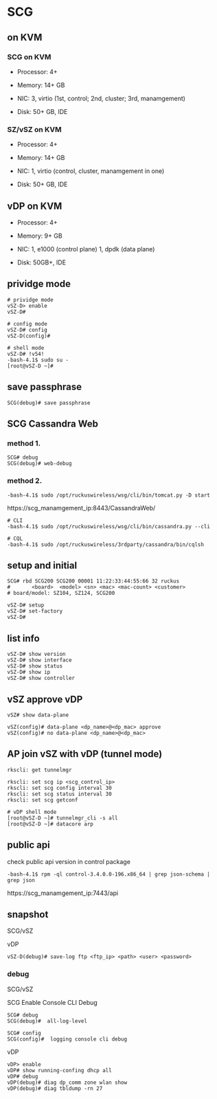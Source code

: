 # SCG #


## on KVM


### SCG on KVM

* Processor: 4+

* Memory: 14+ GB

* NIC: 3, virtio (1st, control; 2nd, cluster; 3rd, manamgement)

* Disk: 50+ GB, IDE


### SZ/vSZ on KVM

* Processor: 4+

* Memory: 14+ GB

* NIC: 1, virtio (control, cluster, manamgement in one)

* Disk: 50+ GB, IDE


## vDP on KVM

* Processor: 4+

* Memory: 9+ GB

* NIC: 1, e1000 (control plane)
       1, dpdk (data plane)

* Disk: 50GB+, IDE


## prividge mode

```
# prividge mode
vSZ-D> enable 
vSZ-D#

# config mode
vSZ-D# config
vSZ-D(config)#

# shell mode
vSZ-D# !v54!
-bash-4.1$ sudo su -
[root@vSZ-D ~]#
```

## save passphrase

```
SCG(debug)# save passphrase
```

## SCG Cassandra Web


### method 1.

```
SCG# debug
SCG(debug)# web-debug
```

### method 2.

```
-bash-4.1$ sudo /opt/ruckuswireless/wsg/cli/bin/tomcat.py -D start
```

https://scg_manamgement_ip:8443/CassandraWeb/

```
# CLI
-bash-4.1$ sudo /opt/ruckuswireless/wsg/cli/bin/cassandra.py --cli

# CQL
-bash-4.1$ sudo /opt/ruckuswireless/3rdparty/cassandra/bin/cqlsh
```


## setup and initial

```
SCG# rbd SCG200 SCG200 00001 11:22:33:44:55:66 32 ruckus
#       <board>  <model> <sn> <mac> <mac-count> <customer>
# board/model: SZ104, SZ124, SCG200

vSZ-D# setup
vSZ-D# set-factory
vSZ-D#
```


## list info ##

```
vSZ-D# show version
vSZ-D# show interface
vSZ-D# show status
vSZ-D# show ip
vSZ-D# show controller
```


## vSZ approve vDP ##

```
vSZ# show data-plane

vSZ(config)# data-plane <dp_name>@<dp_mac> approve
vSZ(config)# no data-plane <dp_name>@<dp_mac>
```


## AP join vSZ with vDP (tunnel mode) ##

```
rkscli: get tunnelmgr

rkscli: set scg ip <scg_control_ip>
rkscli: set scg config interval 30
rkscli: set scg status interval 30
rkscli: set scg getconf

# vDP shell mode
[root@vSZ-D ~]# tunnelmgr_cli -s all
[root@vSZ-D ~]# datacore arp
```


## public api

check public api version in control package

```
-bash-4.1$ rpm -ql control-3.4.0.0-196.x86_64 | grep json-schema | grep json
```

https://scg_manamgement_ip:7443/api


## snapshot

SCG/vSZ



vDP

```
vSZ-D(debug)# save-log ftp <ftp_ip> <path> <user> <password>
```

### debug

SCG/vSZ


SCG Enable Console CLI Debug

```
SCG# debug
SCG(debug)#  all-log-level

SCG# config
SCG(config)#  logging console cli debug 
```

vDP

```
vDP> enable 
vDP# show running-confing dhcp all
vDP# debug
vDP(debug)# diag dp_comm zone wlan show
vDP(debug)# diag tbldump -rn 27
```